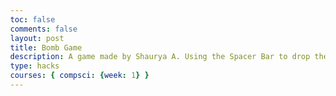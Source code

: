 ```yaml
---
toc: false
comments: false
layout: post
title: Bomb Game
description: A game made by Shaurya A. Using the Spacer Bar to drop the bombs and get to the other side!
type: hacks
courses: { compsci: {week: 1} }
---
```


<html>
<head>
 <title>Basic Bomberman HTML Game</title>
 <meta charset="UTF-8">
 <style>
 html, body {
   height: 100%;
   margin: 0;
 }


 body {
   background: black;
   display: flex;
   align-items: center;
   justify-content: center;
 }


 canvas {
   background: forestgreen;
 }
 </style>
</head>
<body>
<canvas width="960" height="832" id="game"></canvas>
<script>
const canvas = document.getElementById('game');
const context = canvas.getContext('2d');
const grid = 64;
const numRows = 13;
const numCols = 15;


// create a new canvas and draw the soft wall image. then we can use this
// canvas to draw the images later on
const softWallCanvas = document.createElement('canvas');
const softWallCtx = softWallCanvas.getContext('2d');
softWallCanvas.width = softWallCanvas.height = grid;


softWallCtx.fillStyle = 'black';
softWallCtx.fillRect(0, 0, grid, grid);
softWallCtx.fillStyle = '#a9a9a9';


// 1st row brick
softWallCtx.fillRect(1, 1, grid - 2, 20);


// 2nd row bricks
softWallCtx.fillRect(0, 23, 20, 18);
softWallCtx.fillRect(22, 23, 42, 18);


// 3rd row bricks
softWallCtx.fillRect(0, 43, 42, 20);
softWallCtx.fillRect(44, 43, 20, 20);


// create a new canvas and draw the soft wall image. then we can use this
// canvas to draw the images later on
const wallCanvas = document.createElement('canvas');
const wallCtx = wallCanvas.getContext('2d');
wallCanvas.width = wallCanvas.height = grid;


wallCtx.fillStyle = 'black';
wallCtx.fillRect(0, 0, grid, grid);
wallCtx.fillStyle = 'white';
wallCtx.fillRect(0, 0, grid - 2, grid - 2);
wallCtx.fillStyle = '#a9a9a9';
wallCtx.fillRect(2, 2, grid - 4, grid - 4);


// create a mapping of object types
const types = {
 wall: '▉',
 softWall: 1,
 bomb: 2
};


// keep track of all entities
let entities = [];


// keep track of what is in every cell of the game using a 2d array. the
// template is used to note where walls are and where soft walls cannot spawn.
// '▉' represents a wall
// 'x' represents a cell that cannot have a soft wall (player start zone)
let cells = [];
const template = [
 ['▉','▉','▉','▉','▉','▉','▉','▉','▉','▉','▉','▉','▉','▉','▉'],
 ['▉','x','x',   ,   ,   ,   ,   ,   ,   ,   ,   ,'x','x','▉'],
 ['▉','x','▉',   ,'▉',   ,'▉',   ,'▉',   ,'▉',   ,'▉','x','▉'],
 ['▉','x',   ,   ,   ,   ,   ,   ,   ,   ,   ,   ,   ,'x','▉'],
 ['▉',   ,'▉',   ,'▉',   ,'▉',   ,'▉',   ,'▉',   ,'▉',   ,'▉'],
 ['▉',   ,   ,   ,   ,   ,   ,   ,   ,   ,   ,   ,   ,   ,'▉'],
 ['▉',   ,'▉',   ,'▉',   ,'▉',   ,'▉',   ,'▉',   ,'▉',   ,'▉'],
 ['▉',   ,   ,   ,   ,   ,   ,   ,   ,   ,   ,   ,   ,   ,'▉'],
 ['▉',   ,'▉',   ,'▉',   ,'▉',   ,'▉',   ,'▉',   ,'▉',   ,'▉'],
 ['▉','x',   ,   ,   ,   ,   ,   ,   ,   ,   ,   ,   ,'x','▉'],
 ['▉','x','▉',   ,'▉',   ,'▉',   ,'▉',   ,'▉',   ,'▉','x','▉'],
 ['▉','x','x',   ,   ,   ,   ,   ,   ,   ,   ,   ,'x','x','▉'],
 ['▉','▉','▉','▉','▉','▉','▉','▉','▉','▉','▉','▉','▉','▉','▉']
];


// populate the level with walls and soft walls
function generateLevel() {
 cells = [];


 for (let row = 0; row < numRows; row++) {
   cells[row] = [];


   for (let col = 0; col < numCols; col++) {


     // 90% chance cells will contain a soft wall
     if (!template[row][col] && Math.random() < 0.90) {
       cells[row][col] = types.softWall;
     }
     else if (template[row][col] === types.wall) {
       cells[row][col] = types.wall;
     }
   }
 }
}


// blow up a bomb and its surrounding tiles
function blowUpBomb(bomb) {


 // bomb has already exploded so don't blow up again
 if (!bomb.alive) return;


 bomb.alive = false;


 // remove bomb from grid
 cells[bomb.row][bomb.col] = null;


 // explode bomb outward by size
 const dirs = [{
   // up
   row: -1,
   col: 0
 }, {
   // down
   row: 1,
   col: 0
 }, {
   // left
   row: 0,
   col: -1
 }, {
   // right
   row: 0,
   col: 1
 }];
 dirs.forEach((dir) => {
   for (let i = 0; i < bomb.size; i++) {
     const row = bomb.row + dir.row * i;
     const col = bomb.col + dir.col * i;
     const cell = cells[row][col];


     // stop the explosion if it hit a wall
     if (cell === types.wall) {
       return;
     }


     // center of the explosion is the first iteration of the loop
     entities.push(new Explosion(row, col, dir, i === 0 ? true : false));
     cells[row][col] = null;


     // bomb hit another bomb so blow that one up too
     if (cell === types.bomb) {


       // find the bomb that was hit by comparing positions
       const nextBomb = entities.find((entity) => {
         return (
           entity.type === types.bomb &&
           entity.row === row && entity.col === col
         );
       });
       blowUpBomb(nextBomb);
     }


     // stop the explosion if hit anything
     if (cell) {
       return;
     }
   }
 });
}


// bomb constructor function
function Bomb(row, col, size, owner) {
 this.row = row;
 this.col = col;
 this.radius = grid * 0.4;
 this.size = size;    // the size of the explosion
 this.owner = owner;  // which player placed this bomb
 this.alive = true;
 this.type = types.bomb;


 // bomb blows up after 3 seconds
 this.timer = 3000;


 // update the bomb each frame
 this.update = function(dt) {
   this.timer -= dt;


   // blow up bomb if timer is done
   if (this.timer <= 0) {
     return blowUpBomb(this);
   }


   // change the size of the bomb every half second. we can determine the size
   // by dividing by 500 (half a second) and taking the ceiling of the result.
   // then we can check if the result is even or odd and change the size
   const interval = Math.ceil(this.timer / 500);
   if (interval % 2 === 0) {
     this.radius = grid * 0.4;
   }
   else {
     this.radius = grid * 0.5;
   }
 };


 // render the bomb each frame
 this.render = function() {
   const x = (this.col + 0.5) * grid;
   const y = (this.row + 0.5) * grid;


   // draw bomb
   context.fillStyle = 'black';
   context.beginPath();
   context.arc(x, y, this.radius, 0, 2 * Math.PI);
   context.fill();


   // draw bomb fuse moving up and down with the bomb size
   const fuseY = (this.radius === grid * 0.5 ? grid * 0.15 : 0);
   context.strokeStyle = 'white';
   context.lineWidth = 5;
   context.beginPath();
   context.arc(
     (this.col + 0.75) * grid,
     (this.row + 0.25) * grid - fuseY,
     10, Math.PI, -Math.PI / 2
   );
   context.stroke();
 };
}


// explosion constructor function
function Explosion(row, col, dir, center) {
 this.row = row;
 this.col = col;
 this.dir = dir;
 this.alive = true;


 // show explosion for 0.3 seconds
 this.timer = 300;


 // update the explosion each frame
 this.update = function(dt) {
   this.timer -= dt;


   if (this.timer <=0) {
     this.alive = false;
   }
 };


 // render the explosion each frame
 this.render = function() {
   const x = this.col * grid;
   const y = this.row * grid;
   const horizontal = this.dir.col;
   const vertical = this.dir.row;


   // create a fire effect by stacking red, orange, and yellow on top of
   // each other using progressively smaller rectangles
   context.fillStyle = '#D72B16';  // red
   context.fillRect(x, y, grid, grid);


   context.fillStyle = '#F39642';  // orange


   // determine how to draw based on if it's vertical or horizontal
   // center draws both ways
   if (center || horizontal) {
     context.fillRect(x, y + 6, grid, grid - 12);
   }
   if (center || vertical) {
     context.fillRect(x + 6, y, grid - 12, grid);
   }


   context.fillStyle = '#FFE5A8';  // yellow


   if (center || horizontal) {
     context.fillRect(x, y + 12, grid, grid - 24);
   }
   if (center || vertical) {
     context.fillRect(x + 12, y, grid - 24, grid);
   }
 };
}


// player character (just a simple circle)
const player = {
 row: 1,
 col: 1,
 numBombs: 1,
 bombSize: 3,
 radius: grid * 0.35,
 render() {
   const x = (this.col + 0.5) * grid;
   const y = (this.row + 0.5) * grid;


   context.save();
   context.fillStyle = 'white';
   context.beginPath();
   context.arc(x, y, this.radius, 0, 2 * Math.PI);
   context.fill();
 }
}


// game loop
let last;
let dt;
function loop(timestamp) {
 requestAnimationFrame(loop);
 context.clearRect(0,0,canvas.width,canvas.height);


 // calculate the time difference since the last update. requestAnimationFrame
 // passes the current timestamp as a parameter to the loop
 if (!last) {
   last = timestamp;
 }
 dt = timestamp - last;
 last = timestamp;


 // update and render everything in the grid
 for (let row = 0; row < numRows; row++) {
   for (let col = 0; col < numCols; col++) {
     switch(cells[row][col]) {
       case types.wall:
         context.drawImage(wallCanvas, col * grid, row * grid);
         break;
       case types.softWall:
         context.drawImage(softWallCanvas, col * grid, row * grid);
         break;
     }
   }
 }


 // update and render all entities
 entities.forEach((entity) => {
   entity.update(dt);
   entity.render();
 });


 // remove dead entities
 entities = entities.filter((entity) => entity.alive);


 player.render();
}


// listen to keyboard events to move the snake
document.addEventListener('keydown', function(e) {
 let row = player.row;
 let col = player.col;


 // left arrow key
 if (e.which === 65) {
   col--;
 }
 // up arrow key
 else if (e.which === 87) {
   row--;
 }
 // right arrow key
 else if (e.which === 68) {
   col++;
 }
 // down arrow key
 else if (e.which === 83) {
   row++;
 }
 // space key (bomb)
 else if (
   e.which === 70 && !cells[row][col] &&
   // count the number of bombs the player has placed
   entities.filter((entity) => {
     return entity.type === types.bomb && entity.owner === player
   }).length < player.numBombs
 ) {
   // place bomb
   const bomb = new Bomb(row, col, player.bombSize, player);
   entities.push(bomb);
   cells[row][col] = types.bomb;
 }


 // don't move the player if something is already at that position
 if (!cells[row][col]) {
   player.row = row;
   player.col = col;
 }
});


// start the game
generateLevel();
requestAnimationFrame(loop);
</script>
</body>
</html>

